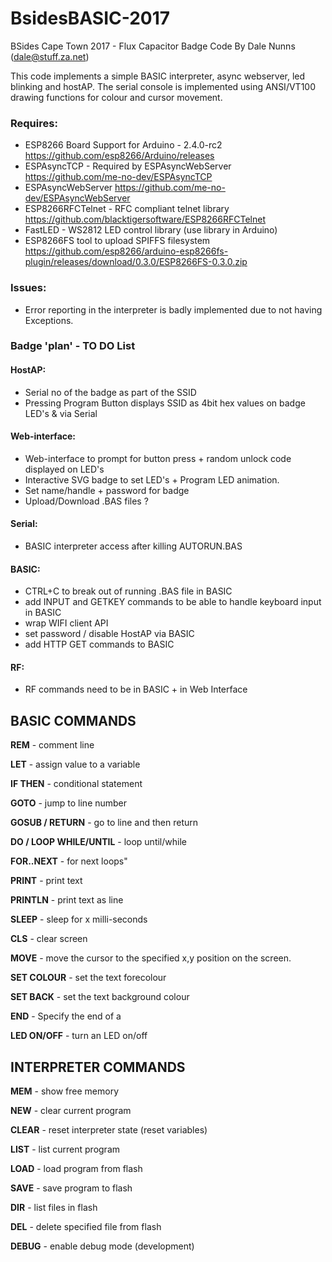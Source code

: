 # BsidesBASIC-2017
BSides Cape Town 2017 - Flux Capacitor Badge Code
By Dale Nunns (dale@stuff.za.net)
 
This code implements a simple BASIC interpreter, async webserver, led blinking and hostAP.
The serial console is implemented using ANSI/VT100 drawing functions for colour and cursor movement.

### Requires:
* ESP8266 Board Support for Arduino - 2.4.0-rc2 https://github.com/esp8266/Arduino/releases
* ESPAsyncTCP - Required by ESPAsyncWebServer https://github.com/me-no-dev/ESPAsyncTCP
* ESPAsyncWebServer https://github.com/me-no-dev/ESPAsyncWebServer
* ESP8266RFCTelnet - RFC compliant telnet library https://github.com/blacktigersoftware/ESP8266RFCTelnet
* FastLED - WS2812 LED control library (use library in Arduino)
* ESP8266FS tool to upload SPIFFS filesystem https://github.com/esp8266/arduino-esp8266fs-plugin/releases/download/0.3.0/ESP8266FS-0.3.0.zip

### Issues:
* Error reporting in the interpreter is badly implemented due to not having Exceptions.

### Badge 'plan' - TO DO List
#### HostAP:
* Serial no of the badge as part of the SSID
* Pressing Program Button displays SSID as 4bit hex values on badge LED's & via Serial

#### Web-interface:
* Web-interface to prompt for button press + random unlock code displayed on LED's
* Interactive SVG badge to set LED's + Program LED animation.
* Set name/handle + password for badge
* Upload/Download .BAS files ?

#### Serial:
* BASIC interpreter access after killing AUTORUN.BAS 

#### BASIC:
* CTRL+C to break out of running .BAS file in BASIC
* add INPUT and GETKEY commands to be able to handle keyboard input in BASIC
* wrap WIFI client API
* set password / disable HostAP via BASIC
* add HTTP GET commands to BASIC 

#### RF:
* RF commands need to be in BASIC + in Web Interface


## BASIC COMMANDS
**REM** - comment line

**LET** - assign value to a variable

**IF THEN** - conditional statement

**GOTO** - jump to line number

**GOSUB / RETURN** - go to line and then return

**DO / LOOP WHILE/UNTIL** - loop until/while

**FOR..NEXT** - for next loops"

**PRINT** - print text

**PRINTLN** - print text as line

**SLEEP** - sleep for x milli-seconds

**CLS** - clear screen

**MOVE** - move the cursor to the specified x,y position on the screen.

**SET COLOUR** - set the text forecolour

**SET BACK** - set the text background colour

**END** - Specify the end of a 

**LED ON/OFF** - turn an LED on/off 

## INTERPRETER COMMANDS
**MEM** - show free memory

**NEW** - clear current program

**CLEAR** - reset interpreter state (reset variables)

**LIST** - list current program

**LOAD** - load program from flash

**SAVE** - save program to flash

**DIR** - list files in flash

**DEL** - delete specified file from flash

**DEBUG** - enable debug mode (development)
